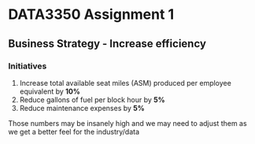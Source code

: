 # DATA3350 Assignment 1
## Business Strategy - Increase efficiency 
### Initiatives
1. Increase total available seat miles (ASM) produced per employee equivalent by **10%**
1. Reduce gallons of fuel per block hour by **5%**
1. Reduce maintenance expenses by **5%**

Those numbers may be insanely high and we may need to adjust them as we get a better feel for the industry/data
